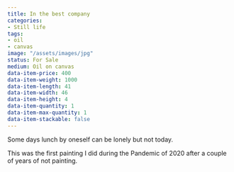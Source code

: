 ```yaml
---
title: In the best company
categories:
- Still life
tags:
- oil
- canvas
image: "/assets/images/jpg"
status: For Sale
medium: Oil on canvas
data-item-price: 400
data-item-weight: 1000
data-item-length: 41
data-item-width: 46
data-item-height: 4
data-item-quantity: 1
data-item-max-quantity: 1
data-item-stackable: false
---
```


Some days lunch by oneself can be lonely but not today.

This was the first painting I did during the Pandemic of 2020 after a couple of years of not painting.